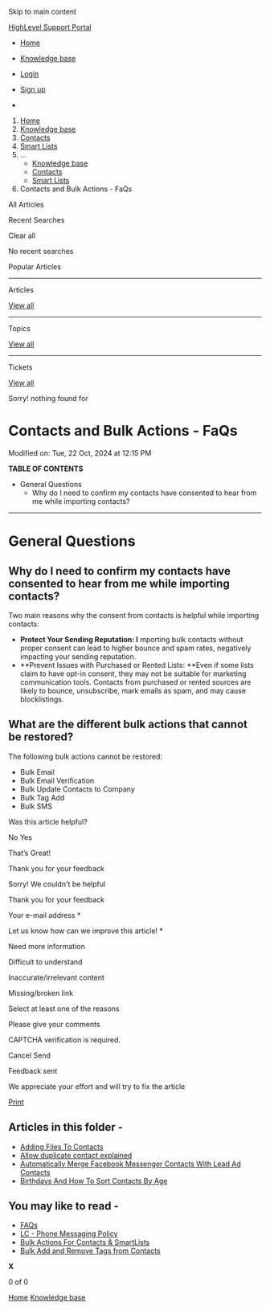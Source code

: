 Skip to main content

[ HighLevel Support Portal ](https://help.gohighlevel.com)

  * [ Home ](/support/home)
  * [ Knowledge base ](/support/solutions)

  * [Login](/support/login)
  * [Sign up](/support/signup)
  * 

  1. [Home](/support/home)
  2. [Knowledge base](/support/solutions)
  3. [Contacts](/support/solutions/155000000123)
  4. [Smart Lists](/support/solutions/folders/48000666017)
  5. ... 
     * [Knowledge base](/support/solutions)
     * [Contacts](/support/solutions/155000000123)
     * [Smart Lists](/support/solutions/folders/48000666017)
  6. Contacts and Bulk Actions - FaQs

All  Articles 

Recent Searches

Clear all

No recent searches

Popular Articles

* * *

Articles

[View all](/support/search/solutions)

* * *

Topics

[View all](/support/search/topics)

* * *

Tickets

[View all](/support/search/tickets)

Sorry! nothing found for   

# Contacts and Bulk Actions - FaQs

Modified on: Tue, 22 Oct, 2024 at 12:15 PM

**TABLE OF CONTENTS**

  * General Questions
    * Why do I need to confirm my contacts have consented to hear from me while importing contacts?

* * *

# General Questions

## Why do I need to confirm my contacts have consented to hear from me while importing contacts?

Two main reasons why the consent from contacts is helpful while importing contacts:

  * **Protect Your Sending Reputation: I** mporting bulk contacts without proper consent can lead to higher bounce and spam rates, negatively impacting your sending reputation.
  * **Prevent Issues with Purchased or Rented Lists:  **Even if some lists claim to have opt-in consent, they may not be suitable for marketing communication tools. Contacts from purchased or rented sources are likely to bounce, unsubscribe, mark emails as spam, and may cause blocklistings.

## What are the different bulk actions that cannot be restored?

The following bulk actions cannot be restored:

  * Bulk Email
  * Bulk Email Verification
  * Bulk Update Contacts to Company
  * Bulk Tag Add
  * Bulk SMS

Was this article helpful?

No  Yes 

That’s Great!

Thank you for your feedback

Sorry! We couldn't be helpful

Thank you for your feedback

Your e-mail address *

Let us know how can we improve this article! *

Need more information 

Difficult to understand 

Inaccurate/irrelevant content 

Missing/broken link 

Select at least one of the reasons 

Please give your comments 

CAPTCHA verification is required. 

Cancel  Send 

Feedback sent

We appreciate your effort and will try to fix the article

[Print](javascript:print\(\))

## Articles in this folder -

  * [Adding Files To Contacts](/support/solutions/articles/48001171922-adding-files-to-contacts)
  * [Allow duplicate contact explained](/support/solutions/articles/48001181714-allow-duplicate-contact-explained)
  * [Automatically Merge Facebook Messenger Contacts With Lead Ad Contacts](/support/solutions/articles/48001146104-automatically-merge-facebook-messenger-contacts-with-lead-ad-contacts)
  * [Birthdays And How To Sort Contacts By Age](/support/solutions/articles/48001077108-birthdays-and-how-to-sort-contacts-by-age)

## You may like to read -

  * [FAQs](/support/solutions/articles/155000002000-faqs)
  * [LC - Phone Messaging Policy](/support/solutions/articles/48001213941-lc-phone-messaging-policy)
  * [Bulk Actions For Contacts & SmartLists](/support/solutions/articles/48001167703-bulk-actions-for-contacts-smartlists)
  * [Bulk Add and Remove Tags from Contacts](/support/solutions/articles/155000002830-bulk-add-and-remove-tags-from-contacts)

**X**

0 of 0 []()

[Home](/support/home) [Knowledge base](/support/solutions)
